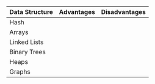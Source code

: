 | Data Structure | Advantages | Disadvantages |
|----------------|------------|---------------|
| Hash           |            |               |
| Arrays         |            |               |
| Linked Lists   |            |               |
| Binary Trees   |            |               |
| Heaps          |            |               |
| Graphs         |            |               |
